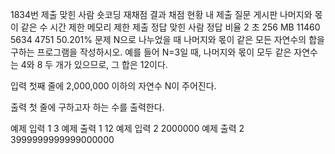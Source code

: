 1834번
제출
맞힌 사람
숏코딩
재채점 결과
채점 현황
내 제출
질문 게시판
나머지와 몫이 같은 수
시간 제한	메모리 제한	제출	정답	맞힌 사람	정답 비율
2 초	256 MB	11460	5634	4751	50.201%
문제
N으로 나누었을 때 나머지와 몫이 같은 모든 자연수의 합을 구하는 프로그램을 작성하시오. 예를 들어 N=3일 때, 나머지와 몫이 모두 같은 자연수는 4와 8 두 개가 있으므로, 그 합은 12이다.

입력
첫째 줄에 2,000,000 이하의 자연수 N이 주어진다.

출력
첫 줄에 구하고자 하는 수를 출력한다.

예제 입력 1 
3
예제 출력 1 
12
예제 입력 2 
2000000
예제 출력 2 
3999999999999000000